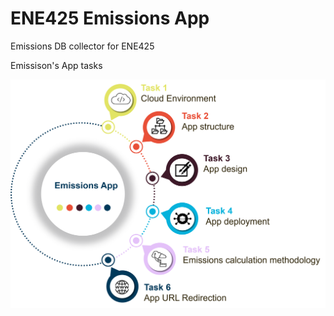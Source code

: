 # ENE425 Emissions App
Emissions DB collector for ENE425

<p>Emissison's App tasks </p>


![alt_text](notes/module_design_v2.png)

    
